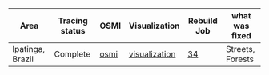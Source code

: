 **Area** | **Tracing status** | **OSMI** | **Visualization** | **Rebuild Job** | **what was fixed**
--- | --- | --- | --- | --- | --- 
Ipatinga, Brazil| Complete | [osmi](http://tools.geofabrik.de/osmi/?view=redactionbot&lon=-42.53530&lat=-19.47216&zoom=12&overlays=overview,bot_point_cleared,bot_point_superseded,bot_line_cleared,bot_line_superseded,bot_point_modified,bot_line_modified_cp,bot_line_modified,bot_point_deleted,bot_line_deleted_cp,bot_line_deleted)| [visualization](http://dl.dropbox.com/u/43116811/Brasil/IpatingaBrazil.png) |  [34] |  Streets, Forests

[34]:http://rebuild.poole.ch/job/34